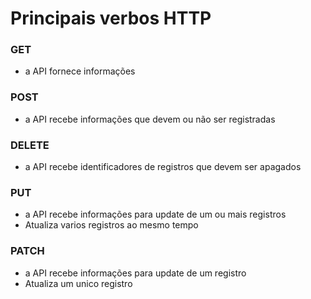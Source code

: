 # Principais verbos HTTP

### GET

* a API fornece informações

### POST

* a API recebe informações que devem ou não ser registradas

### DELETE

* a API recebe identificadores de registros que devem ser apagados

### PUT

* a API recebe informações para update de um ou mais registros <br>
* Atualiza varios registros ao mesmo tempo

### PATCH

* a API recebe informações para update de um registro <br>
* Atualiza um unico registro